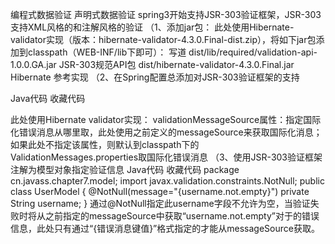 编程式数据验证
声明式数据验证
spring3开始支持JSR-303验证框架，JSR-303支持XML风格的和注解风格的验证
（1、添加jar包：
此处使用Hibernate-validator实现（版本：hibernate-validator-4.3.0.Final-dist.zip），将如下jar包添加到classpath（WEB-INF/lib下即可）：
 写道
dist/lib/required/validation-api-1.0.0.GA.jar JSR-303规范API包
dist/hibernate-validator-4.3.0.Final.jar Hibernate 参考实现
（2、在Spring配置总添加对JSR-303验证框架的支持

Java代码  收藏代码
<!-- 以下 validator  ConversionService 在使用 mvc:annotation-driven 会 自动注册-->
<bean id="validator"
class="org.springframework.validation.beanvalidation.LocalValidatorFactoryBean">
        <property name="providerClass"  value="org.hibernate.validator.HibernateValidator"/>
        <!-- 如果不加默认到 使用classpath下的 ValidationMessages.properties -->
        <property name="validationMessageSource" ref="messageSource"/>
</bean>
此处使用Hibernate validator实现：
validationMessageSource属性：指定国际化错误消息从哪里取，此处使用之前定义的messageSource来获取国际化消息；如果此处不指定该属性，则默认到classpath下的ValidationMessages.properties取国际化错误消息
（3、使用JSR-303验证框架注解为模型对象指定验证信息
Java代码  收藏代码
package cn.javass.chapter7.model;
import javax.validation.constraints.NotNull;
public class UserModel {
    @NotNull(message="{username.not.empty}")
    private String username;
}
通过@NotNull指定此username字段不允许为空，当验证失败时将从之前指定的messageSource中获取“username.not.empty”对于的错误信息，此处只有通过“{错误消息键值}”格式指定的才能从messageSource获取。
